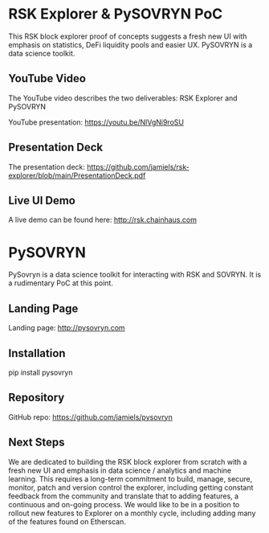 # RSK Explorer & PySOVRYN PoC

This RSK block explorer proof of concepts suggests a fresh new UI with emphasis on statistics, DeFi liquidity pools and easier UX. PySOVRYN is a data science toolkit.

## YouTube Video
The YouTube video describes the two deliverables: RSK Explorer and PySOVRYN

YouTube presentation: https://youtu.be/NlVgNi9roSU

## Presentation Deck

The presentation deck: https://github.com/jamiels/rsk-explorer/blob/main/PresentationDeck.pdf

## Live UI Demo
A live demo can be found here: http://rsk.chainhaus.com

# PySOVRYN
PySovryn is a data science toolkit for interacting with RSK and SOVRYN. It is a rudimentary PoC at this point.

## Landing Page
Landing page: http://pysovryn.com

## Installation
pip install pysovryn

## Repository
GitHub repo: https://github.com/jamiels/pysovryn

## Next Steps

We are dedicated to building the RSK block explorer from scratch with a fresh new UI and emphasis in data science / analytics and machine learning. This requires a long-term commitment to build, manage, secure, monitor, patch and version control the explorer, including getting constant feedback from the community and translate that to adding features, a continuous and on-going process. We would like to be in a position to rollout new features to Explorer on a monthly cycle, including adding many of the features found on Etherscan.



